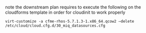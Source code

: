 note the downstream plan requires to execute the following on the cloudforms template in order for cloudinit to work properly

```Shell
virt-customize -a cfme-rhos-5.7.1.3-1.x86_64.qcow2 —delete /etc/cloud/cloud.cfg.d/30_miq_datasources.cfg
```
